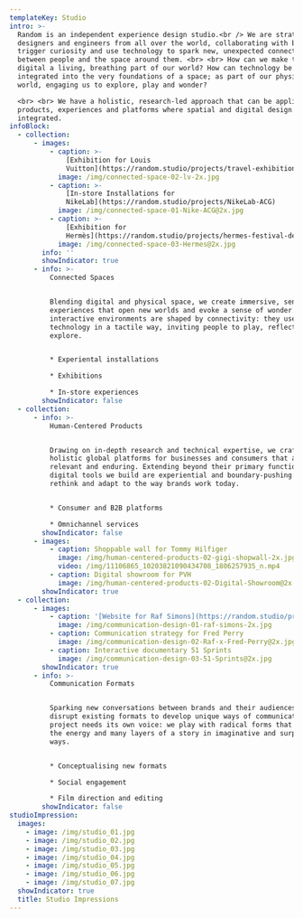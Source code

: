 ```yaml
---
templateKey: Studio
intro: >-
  Random is an independent experience design studio.<br /> We are strategists,
  designers and engineers from all over the world, collaborating with brands to
  trigger curiosity and use technology to spark new, unexpected connections
  between people and the space around them. <br> <br> How can we make the
  digital a living, breathing part of our world? How can technology be
  integrated into the very foundations of a space; as part of our physical
  world, engaging us to explore, play and wonder?

  <br> <br> We have a holistic, research-led approach that can be applied to
  products, experiences and platforms where spatial and digital design are
  integrated.
infoBlock:
  - collection:
      - images:
          - caption: >-
              [Exhibition for Louis
              Vuitton](https://random.studio/projects/travel-exhibition-louis-vuitton)
            image: /img/connected-space-02-lv-2x.jpg
          - caption: >-
              [In-store Installations for
              NikeLab](https://random.studio/projects/NikeLab-ACG)
            image: /img/connected-space-01-Nike-ACG@2x.jpg
          - caption: >-
              [Exhibition for
              Hermès](https://random.studio/projects/hermes-festival-des-metiers)
            image: /img/connected-space-03-Hermes@2x.jpg
        info: ''
        showIndicator: true
      - info: >-
          Connected Spaces


          Blending digital and physical space, we create immersive, sensory
          experiences that open new worlds and evoke a sense of wonder. Our
          interactive environments are shaped by connectivity: they use
          technology in a tactile way, inviting people to play, reflect and
          explore.


          * Experiental installations

          * Exhibitions

          * In-store experiences
        showIndicator: false
  - collection:
      - info: >-
          Human-Centered Products


          Drawing on in-depth research and technical expertise, we craft
          holistic global platforms for businesses and consumers that are both
          relevant and enduring. Extending beyond their primary function, the
          digital tools we build are experiential and boundary-pushing: they
          rethink and adapt to the way brands work today.


          * Consumer and B2B platforms

          * Omnichannel services
        showIndicator: false
      - images:
          - caption: Shoppable wall for Tommy Hilfiger
            image: /img/human-centered-products-02-gigi-shopwall-2x.jpg
            video: /img/11106865_10203821090434708_1806257935_n.mp4
          - caption: Digital showroom for PVH
            image: /img/human-centered-products-02-Digital-Showroom@2x.jpg
        showIndicator: true
  - collection:
      - images:
          - caption: '[Website for Raf Simons](https://random.studio/projects/rafsimons)'
            image: /img/communication-design-01-raf-simons-2x.jpg
          - caption: Communication strategy for Fred Perry
            image: /img/communication-design-02-Raf-x-Fred-Perry@2x.jpg
          - caption: Interactive documentary 51 Sprints
            image: /img/communication-design-03-51-Sprints@2x.jpg
        showIndicator: true
      - info: >-
          Communication Formats


          Sparking new conversations between brands and their audiences, we
          disrupt existing formats to develop unique ways of communicating. Each
          project needs its own voice: we play with radical forms that capture
          the energy and many layers of a story in imaginative and surprising
          ways.


          * Conceptualising new formats

          * Social engagement

          * Film direction and editing
        showIndicator: false
studioImpression:
  images:
    - image: /img/studio_01.jpg
    - image: /img/studio_02.jpg
    - image: /img/studio_03.jpg
    - image: /img/studio_04.jpg
    - image: /img/studio_05.jpg
    - image: /img/studio_06.jpg
    - image: /img/studio_07.jpg
  showIndicator: true
  title: Studio Impressions
---
```


